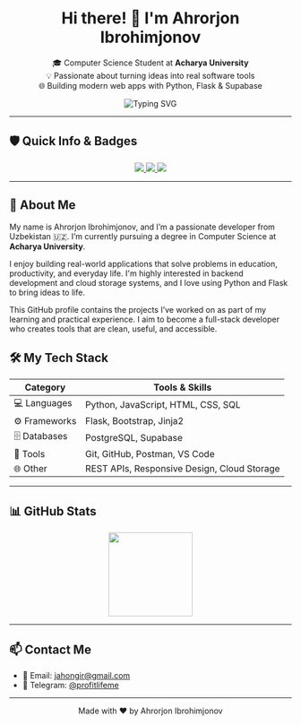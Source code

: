 <h1 align="center">Hi there! 👋 I'm Ahrorjon Ibrohimjonov</h1>

<p align="center">
  🎓 Computer Science Student at <strong>Acharya University</strong> <br/>
  💡 Passionate about turning ideas into real software tools <br/>
  🌐 Building modern web apps with Python, Flask & Supabase
</p>

<p align="center">
  <img src="https://readme-typing-svg.herokuapp.com?font=Fira+Code&size=22&duration=3000&pause=1000&center=true&vCenter=true&width=440&lines=Welcome+to+my+GitHub!;I'm+a+Flask+Developer;I+build+real-world+web+apps" alt="Typing SVG">
</p>

---

## 🛡️ Quick Info & Badges

<p align="center">
  <a href="https://github.com/axrorback">
    <img src="https://img.shields.io/github/followers/axrorback?label=Follow&style=social" />
  </a>
  <a href="mailto:axrorback@gmail.com">
    <img src="https://img.shields.io/badge/Email-Contact-green?style=flat&logo=gmail" />
  </a>
  <a href="https://softwareuz.github.io">
    <img src="https://img.shields.io/badge/Portfolio-softwareuz.github.io-blue?style=flat-square&logo=githubpages" />
  </a>
</p>

---

## 🚀 About Me

My name is Ahrorjon Ibrohimjonov, and I’m a passionate developer from Uzbekistan 🇺🇿. I’m currently pursuing a degree in Computer Science at **Acharya University**.

I enjoy building real-world applications that solve problems in education, productivity, and everyday life. I'm highly interested in backend development and cloud storage systems, and I love using Python and Flask to bring ideas to life.

This GitHub profile contains the projects I’ve worked on as part of my learning and practical experience. I aim to become a full-stack developer who creates tools that are clean, useful, and accessible.


## 🛠️ My Tech Stack

| Category       | Tools & Skills |
|----------------|----------------|
| 💻 Languages   | Python, JavaScript, HTML, CSS, SQL |
| ⚙️ Frameworks  | Flask, Bootstrap, Jinja2 |
| 🗄️ Databases   | PostgreSQL, Supabase |
| 🧪 Tools       | Git, GitHub, Postman, VS Code |
| 🌐 Other       | REST APIs, Responsive Design, Cloud Storage |

---

## 📊 GitHub Stats

<p align="center">
  <img src="https://github-readme-stats.vercel.app/api?username=axrorback&show_icons=true&theme=github_dark" height="150" />
</p>

---

## 📫 Contact Me

 
- 📧 Email: [jahongir@gmail.com](mailto:jahongiritdasturchi@gmail.com)  
- 💬 Telegram: [@profitlifeme](https://t.me/profitlifeme) 


---

<p align="center">
  Made with ❤️ by Ahrorjon Ibrohimjonov
</p>
